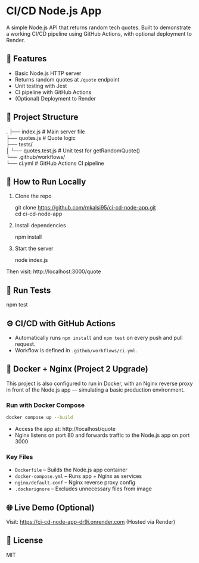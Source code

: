 # CI/CD Node.js App

A simple Node.js API that returns random tech quotes. Built to demonstrate a working CI/CD pipeline using GitHub Actions, with optional deployment to Render.

## 🚀 Features

- Basic Node.js HTTP server
- Returns random quotes at `/quote` endpoint
- Unit testing with Jest
- CI pipeline with GitHub Actions
- (Optional) Deployment to Render

## 📂 Project Structure

.
├── index.js              # Main server file  
├── quotes.js             # Quote logic  
├── tests/  
│   └── quotes.test.js    # Unit test for getRandomQuote()  
└── .github/workflows/  
    └── ci.yml            # GitHub Actions CI pipeline

## 🧪 How to Run Locally

1. Clone the repo

   git clone https://github.com/mkalsi95/ci-cd-node-app.git  
   cd ci-cd-node-app

2. Install dependencies

   npm install

3. Start the server

   node index.js

Then visit: http://localhost:3000/quote

## 🧪 Run Tests

   npm test

## ⚙️ CI/CD with GitHub Actions

- Automatically runs `npm install` and `npm test` on every push and pull request.
- Workflow is defined in `.github/workflows/ci.yml`.

## 🐳 Docker + Nginx (Project 2 Upgrade)

This project is also configured to run in Docker, with an Nginx reverse proxy in front of the Node.js app — simulating a basic production environment.

### Run with Docker Compose

```bash
docker compose up --build
```

- Access the app at: http://localhost/quote  
- Nginx listens on port 80 and forwards traffic to the Node.js app on port 3000

### Key Files

- `Dockerfile` – Builds the Node.js app container  
- `docker-compose.yml` – Runs app + Nginx as services  
- `nginx/default.conf` – Nginx reverse proxy config  
- `.dockerignore` – Excludes unnecessary files from image

## 🌐 Live Demo (Optional)

Visit: https://ci-cd-node-app-dr9i.onrender.com 
(Hosted via Render)

## 📜 License

MIT
